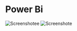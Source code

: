 # Power Bi

![Screenshotee](https://github.com/user-attachments/assets/4ab97cf6-4e0a-4abf-bcbc-71a7dd3d72e0)
![Screenshote](https://github.com/user-attachments/assets/f4e9ff7c-65eb-4483-9753-b95f2ba6d23e)
